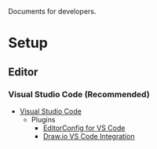 Documents for developers.

# Setup

## Editor

### Visual Studio Code (Recommended)

- [Visual Studio Code](https://code.visualstudio.com/)
    - Plugins
        - [EditorConfig for VS Code](https://github.com/editorconfig/editorconfig-vscode)
        - [Draw.io VS Code Integration](https://github.com/hediet/vscode-drawio)
